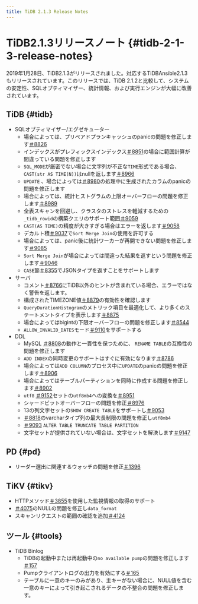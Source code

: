 ```yaml
---
title: TiDB 2.1.3 Release Notes
---
```


# TiDB2.1.3リリースノート {#tidb-2-1-3-release-notes}

2019年1月28日、TiDB2.1.3がリリースされました。対応するTiDBAnsible2.1.3もリリースされています。このリリースでは、TiDB 2.1.2と比較して、システムの安定性、SQLオプティマイザー、統計情報、および実行エンジンが大幅に改善されています。

## TiDB {#tidb}

-   SQLオプティマイザー/エグゼキューター
    -   場合によっては、プリペアドプランキャッシュのpanicの問題を修正します[＃8826](https://github.com/pingcap/tidb/pull/8826)
    -   インデックスがプレフィックスインデックス[＃8851](https://github.com/pingcap/tidb/pull/8851)の場合に範囲計算が間違っている問題を修正します
    -   `SQL_MODE`が厳密でない場合に文字列が不正な`TIME`形式である場合、 `CAST(str AS TIME(N))`はnullを返します[＃8966](https://github.com/pingcap/tidb/pull/8966)
    -   `UPDATE` 、場合によっては[＃8980](https://github.com/pingcap/tidb/pull/8980)の処理中に生成されたカラムのpanicの問題を修正します
    -   場合によっては、統計ヒストグラムの上限オーバーフローの問題を修正します[＃8989](https://github.com/pingcap/tidb/pull/8989)
    -   全表スキャンを回避し、クラスタのストレスを軽減するための`_tidb_rowid`の構築クエリのサポート範囲[＃9059](https://github.com/pingcap/tidb/pull/9059)
    -   `CAST(AS TIME)`の精度が大きすぎる場合はエラーを返します[＃9058](https://github.com/pingcap/tidb/pull/9058)
    -   デカルト積[＃9037](https://github.com/pingcap/tidb/pull/9037)で`Sort Merge Join`の使用を許可する
    -   場合によっては、panic後に統計ワーカーが再開できない問題を修正します[＃9085](https://github.com/pingcap/tidb/pull/9085)
    -   `Sort Merge Join`が場合によっては間違った結果を返すという問題を修正します[＃9046](https://github.com/pingcap/tidb/pull/9046)
    -   `CASE`節[＃8355](https://github.com/pingcap/tidb/pull/8355)でJSONタイプを返すことをサポートします
-   サーバ
    -   コメント[＃8766](https://github.com/pingcap/tidb/pull/8766)にTiDB以外のヒントが含まれている場合、エラーではなく警告を返します。
    -   構成されたTIMEZONE値[＃8879](https://github.com/pingcap/tidb/pull/8879)の有効性を確認します
    -   `QueryDurationHistogram`のメトリック項目を最適化して、より多くのステートメントタイプを表示します[＃8875](https://github.com/pingcap/tidb/pull/8875)
    -   場合によってはbigintの下限オーバーフローの問題を修正します[＃8544](https://github.com/pingcap/tidb/pull/8544)
    -   `ALLOW_INVALID_DATES`モード[＃9110](https://github.com/pingcap/tidb/pull/9110)をサポートする
-   DDL
    -   MySQL [＃8808](https://github.com/pingcap/tidb/pull/8808)の動作と一貫性を保つために、 `RENAME TABLE`の互換性の問題を修正します
    -   `ADD INDEX`の同時変更のサポートはすぐに有効になります[＃8786](https://github.com/pingcap/tidb/pull/8786)
    -   場合によっては`ADD COLUMN`のプロセス中に`UPDATE`のpanicの問題を修正します[＃8906](https://github.com/pingcap/tidb/pull/8906)
    -   場合によってはテーブルパーティションを同時に作成する問題を修正します[＃8902](https://github.com/pingcap/tidb/pull/8902)
    -   `utf8` [＃9152](https://github.com/pingcap/tidb/pull/9152)セットの`utf8mb4`への変換を[＃8951](https://github.com/pingcap/tidb/pull/8951)
    -   シャードビットオーバーフローの問題を修正[＃8976](https://github.com/pingcap/tidb/pull/8976)
    -   13の列文字セットの`SHOW CREATE TABLE`をサポートし[＃9053](https://github.com/pingcap/tidb/pull/9053)
    -   [＃8818](https://github.com/pingcap/tidb/pull/8818)のvarcharタイプ列の最大長制限の問題を修正し`utf8mb4`
    -   [＃9093](https://github.com/pingcap/tidb/pull/9093) `ALTER TABLE TRUNCATE TABLE PARTITION`
    -   文字セットが提供されていない場合は、文字セットを解決します[＃9147](https://github.com/pingcap/tidb/pull/9147)

## PD {#pd}

-   リーダー選出に関連するウォッチの問題を修正[＃1396](https://github.com/pingcap/pd/pull/1396)

## TiKV {#tikv}

-   HTTPメソッド[＃3855](https://github.com/tikv/tikv/pull/3855)を使用した監視情報の取得のサポート
-   [＃4075](https://github.com/tikv/tikv/pull/4075)のNULLの問題を修正し`data_format`
-   スキャンリクエストの範囲の確認を追加[＃4124](https://github.com/tikv/tikv/pull/4124)

## ツール {#tools}

-   TiDB Binlog
    -   TiDBの起動中または再起動中の`no available pump`の問題を修正します[＃157](https://github.com/pingcap/tidb-tools/pull/158)
    -   Pumpクライアントログの出力を有効にする[＃165](https://github.com/pingcap/tidb-tools/pull/165)
    -   テーブルに一意のキーのみがあり、主キーがない場合に、NULL値を含む一意のキーによって引き起こされるデータの不整合の問題を修正します。
